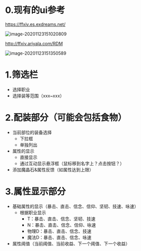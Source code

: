 # 0.现有的ui参考

https://ffxiv.es.exdreams.net/

![image-20201123151020809](C:\Users\Cookies\AppData\Roaming\Typora\typora-user-images\image-20201123151020809.png)

http://ffxiv.ariyala.com/RDM

![image-20201123151350589](C:\Users\Cookies\AppData\Roaming\Typora\typora-user-images\image-20201123151350589.png)

# 1.筛选栏

* 选择职业
* 选择装等范围（xxx~xxx）

# 2.配装部分（可能会包括食物）

* 当前部位的装备选择
  * 下拉框
  * 单独列出
* 属性的显示
  * 直接显示
  * 通过互动显示悬浮框（鼠标移到名字上？点击按钮？）
* 添加魔晶石&属性反馈（如属性达到上限）

# 3.属性显示部分

* 基础属性的显示（暴击、直击、信念、信仰、坚韧、技速、咏速）
  * 根据职业显示
    * T：暴击、直击、信念、坚韧、技速
    * N：暴击、直击、信念、信仰、咏速
    * 物理D：暴击、直击、信念、技速
    * 魔法D：暴击、直击、信念、咏速
* 属性阈值（当前阈值、当前收益、下一个阈值、下一个收益）

